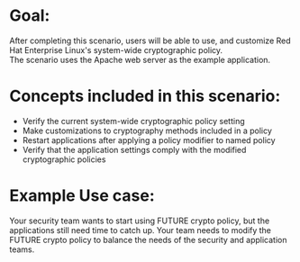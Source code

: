 # Goal:
After completing this scenario, users will be able to use, and 
customize Red Hat Enterprise Linux's system-wide cryptographic policy.  
The scenario uses the Apache web server as the example application.

# Concepts included in this scenario:
* Verify the current system-wide cryptographic policy setting
* Make customizations to cryptography methods included in a policy
* Restart applications after applying a policy modifier to named policy
* Verify that the application settings comply with the modified cryptographic policies

# Example Use case:
Your security team wants to start using FUTURE crypto policy, but the applications still need time to catch up. Your team needs to modify the FUTURE crypto policy to balance the needs of the security and application teams.
